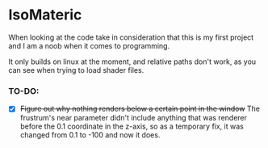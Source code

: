 # IsoMateric

When looking at the code take in consideration that this is my first project and I am a noob when it comes to programming.

It only builds on linux at the moment, and relative paths don't work, as you can see when trying to load shader files.

### TO-DO:
- [x] ~~Figure out why nothing renders below a certain point in the window~~
The frustrum's near parameter didn't include anything that was renderer before the 0.1 coordinate in the z-axis, so as a temporary fix, it was changed from 0.1 to -100 and now it does.
